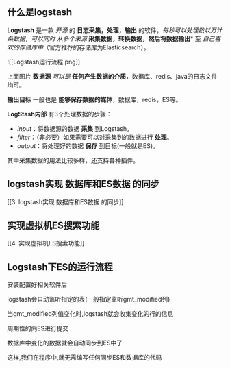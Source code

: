 
## 什么是logstash  
  
**Logstash** 是一款 *开源* 的 **日志采集，处理，输出** 的软件，*每秒可以处理数以万计条数据*，*可以同时 从多个来源* **采集数据，转换数据，然后将数据输出*** 至 *自己喜欢的存储库中*（官方推荐的存储库为Elasticsearch）。

![[Logstash运行流程.png]]
  
上面图片 **数据源** *可以是* **任何产生数据的介质**，数据库、redis、java的日志文件均可。

**输出目标** 一般也是 **能够保存数据的媒体**，数据库，redis，ES等。
  
**LogStash内部** 有3个处理数据的步骤：
- *input*：将数据源的数据 **采集** 到Logstash。
- *filter*：（非必要）如果需要可以对采集到的数据进行 **处理**。
- *output*：将处理好的数据 **保存** 到目标(一般就是ES)。
  
其中采集数据的用法比较多样，还支持各种插件。


## logstash实现 数据库和ES数据 的同步

[[3. logstash实现 数据库和ES数据 的同步]]


## 实现虚拟机ES搜索功能
  
[[4. 实现虚拟机ES搜索功能]]


## Logstash下ES的运行流程
  
安装配置好相关软件后  
  
logstash会自动监听指定的表(一般指定监听gmt_modified列)  
  
当gmt_modified列值变化时,logstash就会收集变化的行的信息  
  
周期性的向ES进行提交  
  
数据库中变化的数据就会自动同步到ES中了  
  
这样,我们在程序中,就无需编写任何同步ES和数据库的代码